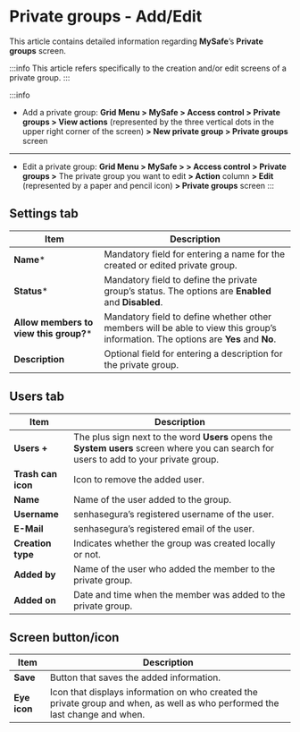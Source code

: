 # Private groups - Add/Edit

This article contains detailed information regarding **MySafe**’s **Private groups** screen. 

:::info
This article refers specifically to the creation and/or edit screens of a private group.
:::

:::info

* Add a private group:
**Grid Menu > MySafe > Access control > Private groups > View actions** (represented by the three vertical dots in the upper right corner of the screen) **> New private group > Private groups** screen 
----

* Edit a private group:
**Grid Menu > MySafe > > Access control > Private groups >** The private group you want to edit **> Action** column **> Edit** (represented by a paper and pencil icon) **> Private groups** screen
:::

## Settings tab



| Item | Description |
| --- | --- |
|**Name*** | Mandatory field for entering a name for the created or edited private group. |
| **Status*** | Mandatory field to define the private group’s status. The options are **Enabled** and **Disabled**. |
| **Allow members to view this group?*** | Mandatory field to define whether other members will be able to view this group’s information. The options are **Yes** and **No**. |
| **Description** | Optional field for entering a description for the private group. |

## Users tab


| Item | Description |
| --- | --- |
| **Users +** | The plus sign next to the word **Users** opens the **System users** screen where you can search for users to add to your private group. |
| **Trash can icon** | Icon to remove the added user. |
| **Name** |  Name of the user added to the group. |
| **Username** | senhasegura’s registered username of the user. |
| **E-Mail** | senhasegura’s registered email of the user. |
| **Creation type** | Indicates whether the group was created locally or not. |
| **Added by** | Name of the user who added the member to the private group. |
| **Added on** | Date and time when the member was added to the private group. |

## Screen button/icon

| Item | Description |
| --- | --- |
| **Save** | Button that saves the added information. |
| **Eye icon** | Icon that displays information on who created the private group and when, as well as who performed the last change and when. |